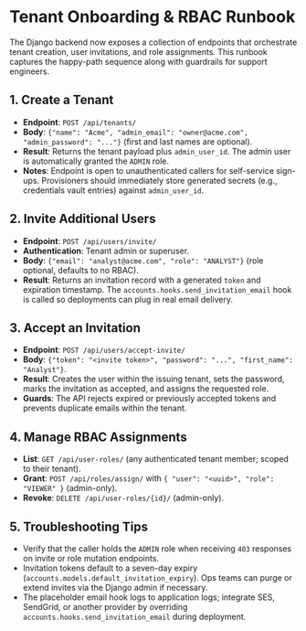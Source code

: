 # Tenant Onboarding & RBAC Runbook

The Django backend now exposes a collection of endpoints that orchestrate tenant creation, user
invitations, and role assignments. This runbook captures the happy-path sequence along with guardrails
for support engineers.

## 1. Create a Tenant

- **Endpoint**: `POST /api/tenants/`
- **Body**: `{"name": "Acme", "admin_email": "owner@acme.com", "admin_password": "..."}` (first and
  last names are optional).
- **Result**: Returns the tenant payload plus `admin_user_id`. The admin user is automatically granted
  the `ADMIN` role.
- **Notes**: Endpoint is open to unauthenticated callers for self-service sign-ups. Provisioners should
  immediately store generated secrets (e.g., credentials vault entries) against `admin_user_id`.

## 2. Invite Additional Users

- **Endpoint**: `POST /api/users/invite/`
- **Authentication**: Tenant admin or superuser.
- **Body**: `{"email": "analyst@acme.com", "role": "ANALYST"}` (role optional, defaults to no RBAC).
- **Result**: Returns an invitation record with a generated `token` and expiration timestamp. The
  `accounts.hooks.send_invitation_email` hook is called so deployments can plug in real email delivery.

## 3. Accept an Invitation

- **Endpoint**: `POST /api/users/accept-invite/`
- **Body**: `{"token": "<invite token>", "password": "...", "first_name": "Analyst"}`.
- **Result**: Creates the user within the issuing tenant, sets the password, marks the invitation as
  accepted, and assigns the requested role.
- **Guards**: The API rejects expired or previously accepted tokens and prevents duplicate emails
  within the tenant.

## 4. Manage RBAC Assignments

- **List**: `GET /api/user-roles/` (any authenticated tenant member; scoped to their tenant).
- **Grant**: `POST /api/roles/assign/` with `{ "user": "<uuid>", "role": "VIEWER" }` (admin-only).
- **Revoke**: `DELETE /api/user-roles/{id}/` (admin-only).

## 5. Troubleshooting Tips

- Verify that the caller holds the `ADMIN` role when receiving `403` responses on invite or role
  mutation endpoints.
- Invitation tokens default to a seven-day expiry (`accounts.models.default_invitation_expiry`). Ops
  teams can purge or extend invites via the Django admin if necessary.
- The placeholder email hook logs to application logs; integrate SES, SendGrid, or another provider by
  overriding `accounts.hooks.send_invitation_email` during deployment.
